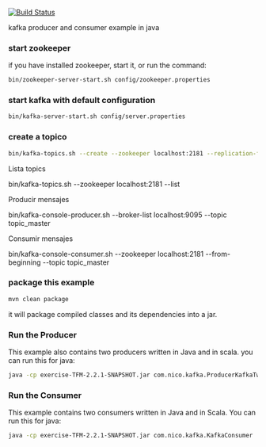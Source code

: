 [![Build Status](https://drone.io/github.com/smallnest/kafka-example-in-scala/status.png)](https://drone.io/github.com/smallnest/kafka-example-in-scala/latest)

kafka producer and consumer example in java


### start zookeeper
if you have installed zookeeper, start it, or
run the command:
``` sh
bin/zookeeper-server-start.sh config/zookeeper.properties
```

### start kafka with default configuration
``` sh
bin/kafka-server-start.sh config/server.properties
```

### create a topico
``` sh
bin/kafka-topics.sh --create --zookeeper localhost:2181 --replication-factor 1 --partitions 10 --topic topic_master
```
Lista topics

bin/kafka-topics.sh --zookeeper localhost:2181 --list

Producir mensajes

bin/kafka-console-producer.sh --broker-list localhost:9095 --topic topic_master

Consumir mensajes

bin/kafka-console-consumer.sh --zookeeper localhost:2181 --from-beginning --topic topic_master

### package this example
``` sh
mvn clean package
```

it will package compiled classes and its dependencies into a jar.

### Run the Producer
This example also contains two producers written in Java and in scala.
you can run this for java:
``` sh
java -cp exercise-TFM-2.2.1-SNAPSHOT.jar com.nico.kafka.ProducerKafkaTwitter
```

### Run the Consumer
This example contains two consumers written in Java and in Scala.
You can run this for java:
``` sh
java -cp exercise-TFM-2.2.1-SNAPSHOT.jar com.nico.kafka.KafkaConsumer

```